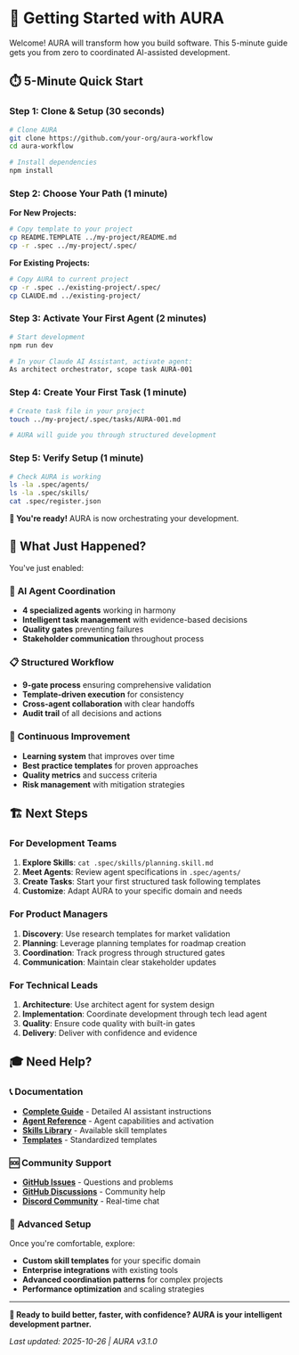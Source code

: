 # 🚀 Getting Started with AURA

Welcome! AURA will transform how you build software. This 5-minute guide gets you from zero to coordinated AI-assisted development.

## ⏱️ 5-Minute Quick Start

### Step 1: Clone & Setup (30 seconds)
```bash
# Clone AURA
git clone https://github.com/your-org/aura-workflow
cd aura-workflow

# Install dependencies
npm install
```

### Step 2: Choose Your Path (1 minute)
**For New Projects:**
```bash
# Copy template to your project
cp README.TEMPLATE ../my-project/README.md
cp -r .spec ../my-project/.spec/
```

**For Existing Projects:**
```bash
# Copy AURA to current project
cp -r .spec ../existing-project/.spec/
cp CLAUDE.md ../existing-project/
```

### Step 3: Activate Your First Agent (2 minutes)
```bash
# Start development
npm run dev

# In your Claude AI Assistant, activate agent:
As architect orchestrator, scope task AURA-001
```

### Step 4: Create Your First Task (1 minute)
```bash
# Create task file in your project
touch ../my-project/.spec/tasks/AURA-001.md

# AURA will guide you through structured development
```

### Step 5: Verify Setup (1 minute)
```bash
# Check AURA is working
ls -la .spec/agents/
ls -la .spec/skills/
cat .spec/register.json
```

**🎉 You're ready!** AURA is now orchestrating your development.

## 🎯 What Just Happened?

You've just enabled:

### 🤖 **AI Agent Coordination**
- **4 specialized agents** working in harmony
- **Intelligent task management** with evidence-based decisions
- **Quality gates** preventing failures
- **Stakeholder communication** throughout process

### 📋 **Structured Workflow**
- **9-gate process** ensuring comprehensive validation
- **Template-driven execution** for consistency
- **Cross-agent collaboration** with clear handoffs
- **Audit trail** of all decisions and actions

### 🔄 **Continuous Improvement**
- **Learning system** that improves over time
- **Best practice templates** for proven approaches
- **Quality metrics** and success criteria
- **Risk management** with mitigation strategies

## 🏗️ Next Steps

### For Development Teams
1. **Explore Skills**: `cat .spec/skills/planning.skill.md`
2. **Meet Agents**: Review agent specifications in `.spec/agents/`
3. **Create Tasks**: Start your first structured task following templates
4. **Customize**: Adapt AURA to your specific domain and needs

### For Product Managers
1. **Discovery**: Use research templates for market validation
2. **Planning**: Leverage planning templates for roadmap creation
3. **Coordination**: Track progress through structured gates
4. **Communication**: Maintain clear stakeholder updates

### For Technical Leads
1. **Architecture**: Use architect agent for system design
2. **Implementation**: Coordinate development through tech lead agent
3. **Quality**: Ensure code quality with built-in gates
4. **Delivery**: Deliver with confidence and evidence

## 🎓 Need Help?

### 📞 **Documentation**
- **[Complete Guide](../CLAUDE.md)** - Detailed AI assistant instructions
- **[Agent Reference](../AGENTS.md)** - Agent capabilities and activation
- **[Skills Library](../.spec/skills/)** - Available skill templates
- **[Templates](../.spec/templates/)** - Standardized templates

### 🆘 **Community Support**
- **[GitHub Issues](https://github.com/your-org/aura-workflow/issues)** - Questions and problems
- **[GitHub Discussions](https://github.com/your-org/aura-workflow/discussions)** - Community help
- **[Discord Community](https://discord.gg/aura-community)** - Real-time chat

### 🚀 **Advanced Setup**
Once you're comfortable, explore:
- **Custom skill templates** for your specific domain
- **Enterprise integrations** with existing tools
- **Advanced coordination patterns** for complex projects
- **Performance optimization** and scaling strategies

---

**🌟 Ready to build better, faster, with confidence? AURA is your intelligent development partner.**

*Last updated: 2025-10-26 | AURA v3.1.0*